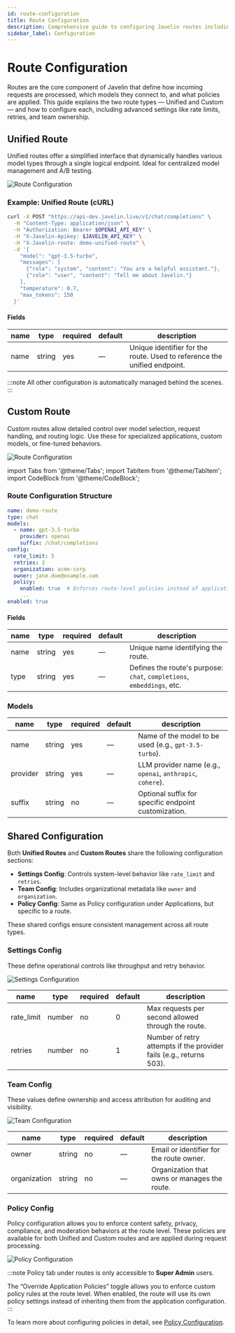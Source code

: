 ```yaml
---
id: route-configuration
title: Route Configuration
description: Comprehensive guide to configuring Javelin routes including models, providers, rate limits, and advanced settings
sidebar_label: Configuration
---
```


# Route Configuration

Routes are the core component of Javelin that define how incoming requests are processed, which models they connect to, and what policies are applied. This guide explains the two route types — Unified and Custom — and how to configure each, including advanced settings like rate limits, retries, and team ownership.


## Unified Route

Unified routes offer a simplified interface that dynamically handles various model types through a single logical endpoint. Ideal for centralized model management and A/B testing.

![Route Configuration](/img/route/addUnifiedRoute.png)

### Example: Unified Route (cURL)

```bash
curl -X POST "https://api-dev.javelin.live/v1/chat/completions" \
  -H "Content-Type: application/json" \
  -H "Authorization: Bearer $OPENAI_API_KEY" \
  -H "X-Javelin-Apikey: $JAVELIN_API_KEY" \
  -H "X-Javelin-route: demo-unified-route" \
  -d '{
    "model": "gpt-3.5-turbo",
    "messages": [
      {"role": "system", "content": "You are a helpful assistant."},
      {"role": "user", "content": "Tell me about Javelin."}
    ],
    "temperature": 0.7,
    "max_tokens": 150
  }'
```

#### Fields

| name   | type   | required | default | description                                                                 |
|--------|--------|----------|---------|-----------------------------------------------------------------------------|
| name   | string | yes      | —       | Unique identifier for the route. Used to reference the unified endpoint.   |

:::note
All other configuration is automatically managed behind the scenes.
:::

## Custom Route

Custom routes allow detailed control over model selection, request handling, and routing logic. Use these for specialized applications, custom models, or fine-tuned behaviors.

![Route Configuration](/img/route/addRoute.png)

import Tabs from '@theme/Tabs';
import TabItem from '@theme/TabItem';
import CodeBlock from '@theme/CodeBlock'; 

### Route Configuration Structure

```yaml
name: demo-route
type: chat
models:
  - name: gpt-3.5-turbo
    provider: openai
    suffix: /chat/completions
config:
  rate_limit: 5
  retries: 2
  organization: acme-corp
  owner: jane.doe@example.com
  policy: 
    enabled: true  # Enforces route-level policies instead of application defaults
    ...
enabled: true
```

#### Fields

| name   | type   | required | default | description                                                                 |
|--------|--------|----------|---------|-----------------------------------------------------------------------------|
| name   | string | yes      | —       | Unique name identifying the route.                                          |
| type   | string | yes      | —       | Defines the route's purpose: `chat`, `completions`, `embeddings`, etc.       |

### Models

| name     | type   | required | default | description                                                                 |
|----------|--------|----------|---------|-----------------------------------------------------------------------------|
| name     | string | yes      | —       | Name of the model to be used (e.g., `gpt-3.5-turbo`).                               |
| provider | string | yes      | —       | LLM provider name (e.g., `openai`, `anthropic`, `cohere`).                 |
| suffix   | string | no       | —       | Optional suffix for specific endpoint customization.                        |

## Shared Configuration

Both **Unified Routes** and **Custom Routes** share the following configuration sections:

- **Settings Config**: Controls system-level behavior like `rate_limit` and `retries`.
- **Team Config**: Includes organizational metadata like `owner` and `organization`.
- **Policy Config**: Same as Policy configuration under Applications, but specific to a route.

These shared configs ensure consistent management across all route types.

### Settings Config

These define operational controls like throughput and retry behavior.

![Settings Configuration](/img/route/settingsConfig.png)

| name        | type    | required | default | description                                                                 |
|-------------|---------|----------|---------|-----------------------------------------------------------------------------|
| rate_limit  | number  | no       | 0       | Max requests per second allowed through the route.                          |
| retries     | number  | no       | 1       | Number of retry attempts if the provider fails (e.g., returns 503).        |


### Team Config

These values define ownership and access attribution for auditing and visibility.

![Team Configuration](/img/route/teamConfig.png)

| name          | type   | required | default | description                                                                 |
|---------------|--------|----------|---------|-----------------------------------------------------------------------------|
| owner         | string | no       | —       | Email or identifier for the route owner.                                    |
| organization  | string | no       | —       | Organization that owns or manages the route.                                |

### Policy Config

Policy configuration allows you to enforce content safety, privacy, compliance, and moderation behaviors at the route level. These policies are available for both Unified and Custom routes and are applied during request processing.

![Policy Configuration](/img/route/routePolicy.png)

:::note
Policy tab under routes is only accessible to **Super Admin** users.

The “Override Application Policies” toggle allows you to enforce custom policy rules at the route level. When enabled, the route will use its own policy settings instead of inheriting them from the application configuration. 
:::

To learn more about configuring policies in detail, see [Policy Configuration](./application-policy-configuration).

